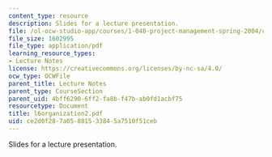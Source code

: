 ```yaml
---
content_type: resource
description: Slides for a lecture presentation.
file: /ol-ocw-studio-app/courses/1-040-project-management-spring-2004/ce2d0f287a05881533845a7510f51ceb_l6organization2.pdf
file_size: 1602995
file_type: application/pdf
learning_resource_types:
- Lecture Notes
license: https://creativecommons.org/licenses/by-nc-sa/4.0/
ocw_type: OCWFile
parent_title: Lecture Notes
parent_type: CourseSection
parent_uid: 4bff6290-6ff2-fa8b-f47b-ab0fd1acbf75
resourcetype: Document
title: l6organization2.pdf
uid: ce2d0f28-7a05-8815-3384-5a7510f51ceb
---
```

Slides for a lecture presentation.